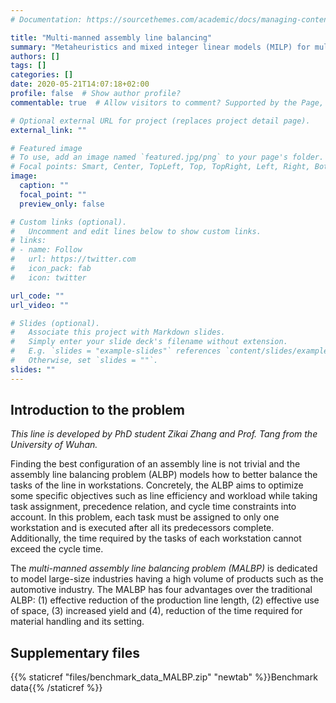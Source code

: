 ```yaml
---
# Documentation: https://sourcethemes.com/academic/docs/managing-content/

title: "Multi-manned assembly line balancing"
summary: "Metaheuristics and mixed integer linear models (MILP) for multi-manned assembly line balancing (MALBP)"
authors: []
tags: []
categories: []
date: 2020-05-21T14:07:18+02:00
profile: false  # Show author profile?
commentable: true  # Allow visitors to comment? Supported by the Page, Post, and Docs content types.

# Optional external URL for project (replaces project detail page).
external_link: ""

# Featured image
# To use, add an image named `featured.jpg/png` to your page's folder.
# Focal points: Smart, Center, TopLeft, Top, TopRight, Left, Right, BottomLeft, Bottom, BottomRight.
image:
  caption: ""
  focal_point: ""
  preview_only: false

# Custom links (optional).
#   Uncomment and edit lines below to show custom links.
# links:
# - name: Follow
#   url: https://twitter.com
#   icon_pack: fab
#   icon: twitter

url_code: ""
url_video: ""

# Slides (optional).
#   Associate this project with Markdown slides.
#   Simply enter your slide deck's filename without extension.
#   E.g. `slides = "example-slides"` references `content/slides/example-slides.md`.
#   Otherwise, set `slides = ""`.
slides: ""
---
```



## Introduction to the problem

*This line is developed by PhD student Zikai Zhang and Prof. Tang from the University of Wuhan.*


Finding the best configuration of an assembly line is not trivial and the assembly line balancing problem (ALBP) models how to better balance the tasks of the line in workstations. Concretely, the ALBP aims to optimize some specific objectives such as line efficiency and workload while taking task assignment, precedence relation, and cycle time constraints into account. In this problem, each task must be assigned to only one workstation and is executed after all its predecessors complete. Additionally, the time required by the tasks of each workstation cannot exceed the cycle time.

The *multi-manned assembly line balancing problem (MALBP)* is dedicated to model large-size industries having a high volume of products such as the automotive industry. The MALBP has four advantages over the traditional ALBP: (1) effective reduction of the production line length, (2) effective use of space, (3) increased yield and (4), reduction of the time required for material handling and its setting.


## Supplementary files

{{% staticref "files/benchmark_data_MALBP.zip" "newtab" %}}Benchmark data{{% /staticref %}}







